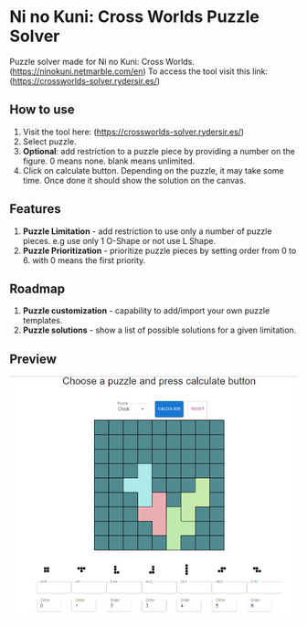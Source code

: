 # Ni no Kuni: Cross Worlds Puzzle Solver

Puzzle solver made for Ni no Kuni: Cross Worlds. (https://ninokuni.netmarble.com/en)
To access the tool visit this link: (https://crossworlds-solver.rydersir.es/)

## How to use
1. Visit the tool here: (https://crossworlds-solver.rydersir.es/)
2. Select puzzle.
3. **Optional**: add restriction to a puzzle piece by providing a number on the figure. 0 means none. blank means  unlimited.
4. Click on calculate button. Depending on the puzzle, it may take some time. Once done it should show the solution on the canvas. 

## Features

1. **Puzzle Limitation** - add restriction to use only a number of puzzle pieces. e.g use only 1 O-Shape or not use L Shape.
2. **Puzzle Prioritization** - prioritize puzzle pieces by setting order from 0 to 6. with 0 means the first priority.

## Roadmap

1. **Puzzle customization** - capability to add/import your own puzzle templates.
2. **Puzzle solutions** - show a list of possible solutions for a given limitation.

## Preview

[![Preview](https://raw.githubusercontent.com/jakemoresca/crossworlds-puzzle-solver/main/preview.png "Preview")](https://raw.githubusercontent.com/jakemoresca/crossworlds-puzzle-solver/main/preview.png "Preview")
